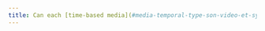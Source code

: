 ```yaml
---
title: Can each [time-based media](#media-temporal-type-son-video-et-synchronise) be, if necessary, [controlled by the keyboard and any pointing device](#accessible-and-activatable-by-keyboard-and-any-pointing-device)?
---
```

